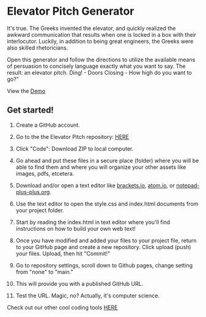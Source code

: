 # Elevator Pitch Generator

It's true. The Greeks invented the elevator, and quickly realized the awkward communication that results when one is locked in a box with their interlocutor. Luckily, in addition to being great engineers, the Greeks were also skilled rhetoricians.

Open this generator and follow the directions to utilize the available means of persuasion to concisely language exactly what you want to say. The result: an elevator pitch. Ding! - Doors Closing - How high do you want to go?"

View the [Demo](https://pitt-fuego.github.io/elevator-pitch-generator) 


## Get started!


1. Create a GitHub account. 

2. Go to the the Elevator Pitch repository: [HERE](https://github.com/Pitt-Fuego/elevator-pitch-generator)

3. Click "Code": Download ZIP to local computer. 

4. Go ahead and put these files in a secure place (folder) where you will be able to find them and where you will organize your other assets like images, pdfs, etcetera. 

5. Download and/or open a text editor like [brackets.io](https://brackets.io), [atom.io](https://atom.io), or [notepad-plus-plus.org](notepad-plus-plus.org). 

6. Use the text editor to open the style.css and index.html documents from your project folder.  

7. Start by reading the index.html in text editor where you'll find instructions on how to build your own web text!

8. Once you have modified and added your files to your project file, return to your GitHub page and create a new repository. Click  upload (push) your files. Upload, then hit "Commit!" 

9. Go to repository settings, scroll down to Github pages, change setting from "none" to "main."  

10. This will provide you with a published GitHub URL.

11. Test the URL. Magic, no? Actually, it's computer science.  


Check out our other cool coding tools [HERE](https://pitt-fuego.github.io/Pitt-Fuego-Coding-Tools/)


